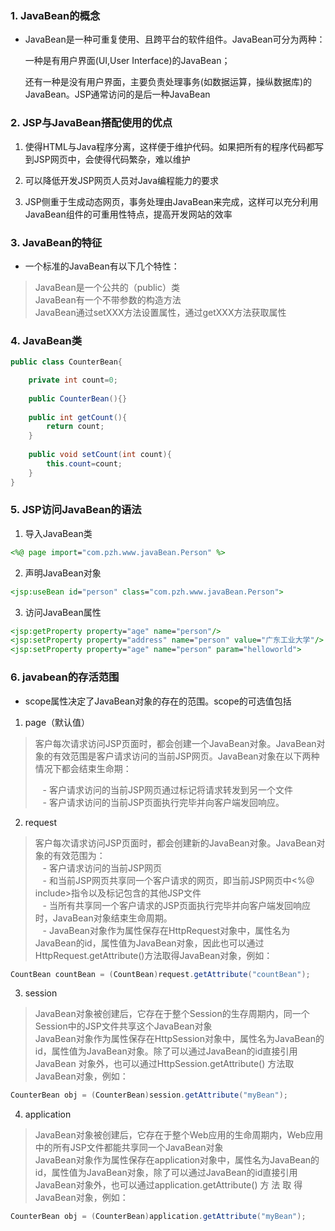 ### 1. JavaBean的概念

* JavaBean是一种可重复使用、且跨平台的软件组件。JavaBean可分为两种：

  一种是有用户界面(UI,User Interface)的JavaBean；

  还有一种是没有用户界面，主要负责处理事务(如数据运算，操纵数据库)的JavaBean。JSP通常访问的是后一种JavaBean

### 2. JSP与JavaBean搭配使用的优点

1. 使得HTML与Java程序分离，这样便于维护代码。如果把所有的程序代码都写到JSP网页中，会使得代码繁杂，难以维护

2. 可以降低开发JSP网页人员对Java编程能力的要求

3. JSP侧重于生成动态网页，事务处理由JavaBean来完成，这样可以充分利用JavaBean组件的可重用性特点，提高开发网站的效率

### 3. JavaBean的特征
* 一个标准的JavaBean有以下几个特性：  
>JavaBean是一个公共的（public）类  
>JavaBean有一个不带参数的构造方法  
>JavaBean通过setXXX方法设置属性，通过getXXX方法获取属性

### 4. JavaBean类
```java
public class CounterBean{

    private int count=0;
    
    public CounterBean(){}
    
    public int getCount(){
        return count;
    }
    
    public void setCount(int count){
        this.count=count;
    }
}
```

### 5. JSP访问JavaBean的语法
1. 导入JavaBean类 
```jsp
<%@ page import="com.pzh.www.javaBean.Person" %>
```
2. 声明JavaBean对象
```jsp
<jsp:useBean id="person" class="com.pzh.www.javaBean.Person">
```
3. 访问JavaBean属性
```jsp
<jsp:getProperty property="age" name="person"/>
<jsp:setProperty property="address" name="person" value="广东工业大学"/>
<jsp:setProperty property="age" name="person" param="helloworld">
```

### 6. javabean的存活范围
* scope属性决定了JavaBean对象的存在的范围。scope的可选值包括
1. page（默认值）
> ​	客户每次请求访问JSP页面时，都会创建一个JavaBean对象。JavaBean对象的有效范围是客户请求访问的当前JSP网页。JavaBean对象在以下两种情况下都会结束生命期：  
>
> &nbsp;&nbsp; - 客户请求访问的当前JSP网页通过<forward>标记将请求转发到另一个文件  
> &nbsp;&nbsp; - 客户请求访问的当前JSP页面执行完毕并向客户端发回响应。

2. request
> 客户每次请求访问JSP页面时，都会创建新的JavaBean对象。JavaBean对象的有效范围为：   
&nbsp;&nbsp; - 客户请求访问的当前JSP网页      
&nbsp;&nbsp; - 和当前JSP网页共享同一个客户请求的网页，即当前JSP网页中<%@ include>指令以及<forward>标记包含的其他JSP文件   
&nbsp;&nbsp; - 当所有共享同一个客户请求的JSP页面执行完毕并向客户端发回响应时，JavaBean对象结束生命周期。   
&nbsp;&nbsp; - JavaBean对象作为属性保存在HttpRequest对象中，属性名为JavaBean的id，属性值为JavaBean对象，因此也可以通过HttpRequest.getAttribute()方法取得JavaBean对象，例如：

```java
CountBean countBean = (CountBean)request.getAttribute("countBean");
```

3. session
> ​	JavaBean对象被创建后，它存在于整个Session的生存周期内，同一个Session中的JSP文件共享这个JavaBean对象   
> 	JavaBean对象作为属性保存在HttpSession对象中，属性名为JavaBean的id，属性值为JavaBean对象。除了可以通过JavaBean的id直接引用 JavaBean 对象外，也可以通过HttpSession.getAttribute() 方法取JavaBean对象，例如：

```java
CounterBean obj = (CounterBean)session.getAttribute("myBean");
```

4. application
> ​	JavaBean对象被创建后，它存在于整个Web应用的生命周期内，Web应用中的所有JSP文件都能共享同一个JavaBean对象   
> 	JavaBean对象作为属性保存在application对象中，属性名为JavaBean的 id，属性值为JavaBean对象，除了可以通过JavaBean的id直接引用 JavaBean对象外，也可以通过application.getAttribute() 方 法 取 得JavaBean对象，例如：

```java
CounterBean obj = (CounterBean)application.getAttribute("myBean");
```
